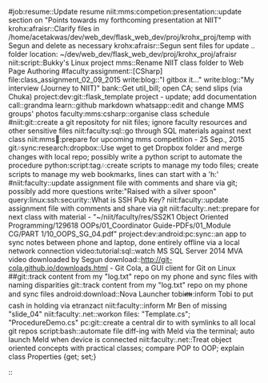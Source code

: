 #job:resume::Update resume
niit:mms:competion:presentation::update section on "Points towards my forthcoming presentation at NIIT"
krohx:afraisr::Clarify files in /home/acetakwas/dev/web_dev/flask_web_dev/proj/krohx_proj/temp with Segun and  delete as necessary
krohx:afraisr::Segun sent files for update .. folder location: ~/dev/web_dev/flask_web_dev/proj/krohx_proj/afraisr
niit:script::Bukky's Linux project
mms::Rename NIIT class folder to Web Page Authoring
#faculty:assignment::[CSharp] file:class_assignment_02_09_2015
write:blog::"I gitbox it..."
write:blog::"My interview (Journey to NIIT)"
bank::Get util_bill; open CA; send slips (via Chuka)
project:dev:git::flask_template project - update; add documentation
call::grandma
learn::github markdown
whatsapp::edit and change MMS groups' photos
faculty:mms:csharp::organise class schedule
#niit:git::create a git repositoty for niit files; ignore faculty resources and other sensitive files
niit:faculty:sql::go through SQL materials against next class
niit:mms:date::prepare for upcoming mms competition - 25 Sep., 2015
git:notes:sync:research:dropbox::Use wget to get Dropbox folder and merge changes with local repo; possibly write a python script to automate the procedure
python:script:tag:notes::create scripts to manage my todo files; create scripts to manage my web bookmarks, lines can start with a 'h:'
#niit:faculty::update assignment file with comments and share via git; possibly add more questions
write:"Raised with a silver spoon"
query:linux:ssh:security::What is SSH Pub Key?
niit:faculty::update assignment file with comments and share via git
niit:faculty:.net::prepare for next class with material - "~/niit/faculty/res/SS2K1 Object Oriented Programming/129618 OOPs/01_Coordinator Guide-PDFs/01_Module CG/PART 1/10_OOPS_SG_04.pdf"
project:dev:android:pc:sync::an app to sync notes between phone and laptop, done entirely offline via a local network connection
video:tutorial:sql::watch MS SQL Server 2014 MVA video downloaded by Segun
download::http://git-cola.github.io/downloads.html - Git Cola, a GUI client for Git on Linux
##git::track content from my "log.txt" repo on my phone and sync files with naming disparities
git::track content from my "log.txt" repo on my phone and sync files
android:download::Nova Launcher
tobi:family::inform Tobi to put cash in holding via etranzact
niit:faculty::inform Mr Ben of missing "slide_04"
niit:faculty:.net::workon files: "Template.cs"; "ProcedureDemo.cs"
pc:git::create a central dir to with symlinks to all local git repos
script:bash::automate file diff-ing with Meld via the terminal; auto launch Meld when device is connected
niit:faculty:.net::Treat object oriented concepts with practical classes; compare POP to OOP; explain class Properties {get; set;}

::
